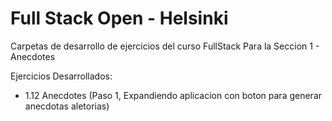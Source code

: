 # Full Stack Open - Helsinki

Carpetas de desarrollo de ejercicios del curso FullStack Para la Seccion 1 - Anecdotes

Ejercicios Desarrollados:

- 1.12 Anecdotes (Paso 1, Expandiendo aplicacion con boton para generar anecdotas aletorias)

